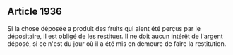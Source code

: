 Article 1936
----
Si la chose déposée a produit des fruits qui aient été perçus par le
dépositaire, il est obligé de les restituer. Il ne doit aucun intérêt de
l'argent déposé, si ce n'est du jour où il a été mis en demeure de faire la
restitution.
